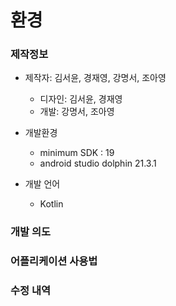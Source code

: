 # 환경

### 제작정보
- 제작자: 김서윤, 경재영, 강명서, 조아영
  - 디자인: 김서윤, 경재영
  - 개발: 강명서, 조아영  
- 개발환경
  - minimum SDK : 19
  - android studio dolphin 21.3.1

- 개발 언어
  - Kotlin
  
### 개발 의도

### 어플리케이션 사용법

### 수정 내역



